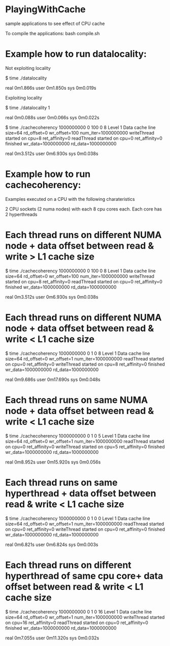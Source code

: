 # PlayingWithCache
sample applications to see effect of CPU cache

To compile the applications:
bash compile.sh

Example how to run datalocality:
================================

Not exploiting locality

$ time ./datalocality

real    0m1.866s
user    0m1.850s
sys     0m0.019s

Exploiting locality

$ time ./datalocality 1

real    0m0.088s
user    0m0.066s
sys     0m0.022s



$ time ./cachecoherency 1000000000 0 100 0 8
Level 1 Data cache line size=64
rd_offset=0 wr_offset=100 num_iter=1000000000
writeThread started on cpu=8 ret_affinity=0
readThread started on cpu=0 ret_affinity=0
finished wr_data=1000000000 rd_data=1000000000

real    0m3.512s
user    0m6.930s
sys     0m0.038s


Example how to run cachecoherency:
==================================
Examples executed on a CPU with the following charateristics

2 CPU sockets (2 numa nodes) with each 8 cpu cores each.
Each core has 2 hyperthreads



Each thread runs on different NUMA node + data offset between read & write > L1 cache size
==========================================================================================

$ time ./cachecoherency 1000000000 0 100 0 8
Level 1 Data cache line size=64
rd_offset=0 wr_offset=100 num_iter=1000000000
writeThread started on cpu=8 ret_affinity=0
readThread started on cpu=0 ret_affinity=0
finished wr_data=1000000000 rd_data=1000000000

real    0m3.512s
user    0m6.930s
sys     0m0.038s


Each thread runs on different NUMA node + data offset between read & write < L1 cache size
==========================================================================================
$ time ./cachecoherency 1000000000 0 1 0 8
Level 1 Data cache line size=64
rd_offset=0 wr_offset=1 num_iter=1000000000
readThread started on cpu=0 ret_affinity=0
writeThread started on cpu=8 ret_affinity=0
finished wr_data=1000000000 rd_data=1000000000

real    0m9.686s
user    0m17.690s
sys     0m0.048s


Each thread runs on same NUMA node + data offset between read & write < L1 cache size
==========================================================================================
$ time ./cachecoherency 1000000000 0 1 0 5
Level 1 Data cache line size=64
rd_offset=0 wr_offset=1 num_iter=1000000000
readThread started on cpu=0 ret_affinity=0
writeThread started on cpu=5 ret_affinity=0
finished wr_data=1000000000 rd_data=1000000000

real    0m8.952s
user    0m15.920s
sys     0m0.056s


Each thread runs on same hyperthread + data offset between read & write < L1 cache size
==========================================================================================
$ time ./cachecoherency 1000000000 0 1 0 0
Level 1 Data cache line size=64
rd_offset=0 wr_offset=1 num_iter=1000000000
readThread started on cpu=0 ret_affinity=0
writeThread started on cpu=0 ret_affinity=0
finished wr_data=1000000000 rd_data=1000000000

real    0m6.821s
user    0m6.824s
sys     0m0.003s


Each thread runs on different hyperthread of same cpu core+ data offset between read & write < L1 cache size
==========================================================================================
$ time ./cachecoherency 1000000000 0 1 0 16
Level 1 Data cache line size=64
rd_offset=0 wr_offset=1 num_iter=1000000000
writeThread started on cpu=16 ret_affinity=0
readThread started on cpu=0 ret_affinity=0
finished wr_data=1000000000 rd_data=1000000000

real    0m7.055s
user    0m11.320s
sys     0m0.032s

